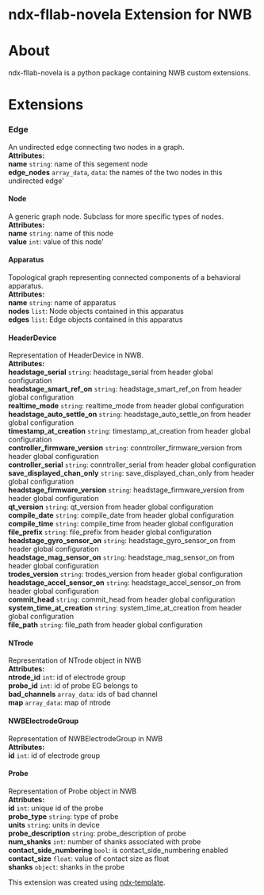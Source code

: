 # ndx-fllab-novela Extension for NWB

# About
ndx-fllab-novela is a python package containing NWB custom extensions.

# Extensions

### Edge
An undirected edge connecting two nodes in a graph. <br>
**Attributes:** <br>
**name**  `string`: name of this segement node <br>
**edge_nodes**  `array_data`, `data`: the names of the two nodes in this undirected edge' <br>

#### Node
A generic graph node. Subclass for more specific types of nodes. <br>
**Attributes:** <br>
    **name**  `string`: name of this node <br>
    **value**  `int`: value of this node' <br>

#### Apparatus
Topological graph representing connected components of a behavioral apparatus. <br>
**Attributes:** <br>
    **name**  `string`: name of apparatus <br>
    **nodes**  `list`: Node objects contained in this apparatus <br>
    **edges**  `list`: Edge objects contained in this apparatus <br>


#### HeaderDevice
Representation of HeaderDevice in NWB. <br>
**Attributes:** <br>
    **headstage_serial**  `string`: headstage_serial from header global configuration <br>
    **headstage_smart_ref_on**  `string`: headstage_smart_ref_on from header global configuration <br>
    **realtime_mode**  `string`: realtime_mode from header global configuration <br>
    **headstage_auto_settle_on**  `string`: headstage_auto_settle_on from header global configuration <br>
    **timestamp_at_creation**  `string`: timestamp_at_creation from header global configuration <br>
    **controller_firmware_version**  `string`: conntroller_firmware_version from header global configuration <br>
    **controller_serial**  `string`: conntroller_serial from header global configuration <br>
    **save_displayed_chan_only**  `string`: save_displayed_chan_only from header global configuration <br>
    **headstage_firmware_version**  `string`: headstage_firmware_version from header global configuration <br>
    **qt_version**  `string`: qt_version from header global configuration <br>
    **compile_date**  `string`: compile_date from header global configuration <br>
    **compile_time**  `string`: compile_time from header global configuration <br>
    **file_prefix**  `string`: file_prefix from header global configuration <br>
    **headstage_gyro_sensor_on**  `string`: headstage_gyro_sensor_on from header global configuration <br>
    **headstage_mag_sensor_on**  `string`: headstage_mag_sensor_on from header global configuration <br>
    **trodes_version**  `string`: trodes_version from header global configuration <br>
    **headstage_accel_sensor_on**  `string`: headstage_accel_sensor_on from header global configuration <br>
    **commit_head**  `string`: commit_head from header global configuration <br>
    **system_time_at_creation**  `string`: system_time_at_creation from header global configuration <br>
    **file_path**  `string`: file_path from header global configuration <br>

#### NTrode
Representation of NTrode object in NWB <br>
**Attributes:** <br>
    **ntrode_id**  `int`: id of electrode group <br>
    **probe_id**  `int`: id of probe EG belongs to <br>
    **bad_channels**  `array_data`: ids of bad channel <br>
    **map**  `array_data`: map of ntrode <br>

#### NWBElectrodeGroup
Representation of NWBElectrodeGroup in NWB <br>
**Attributes:** <br>
    **id**  `int`: id of electrode group <br>
    
#### Probe
Representation of Probe object in NWB <br>
**Attributes:** <br>
    **id**  `int`: unique id of the probe <br>
    **probe_type**  `string`: type of probe <br>
    **units**  `string`: units in device <br>
    **probe_description**  `string`: probe_description of probe <br>
    **num_shanks**  `int`: number of shanks associated with probe <br>
    **contact_side_numbering**  `bool`: is contact_side_numbering enabled <br>
    **contact_size**  `float`: value of contact size as float <br>
    **shanks**  `object`: shanks in the probe <br>

This extension was created using [ndx-template](https://github.com/nwb-extensions/ndx-template).
